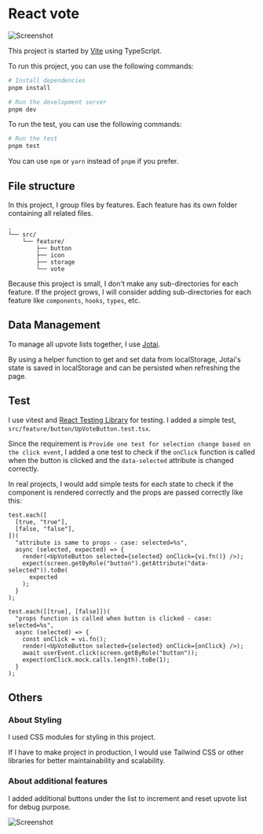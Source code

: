 # React vote

![Screenshot](https://github.com/user-attachments/assets/743297cf-9ad9-402b-a996-09ecc75f317e)

This project is started by [Vite](https://vitejs.dev/) using TypeScript.

To run this project, you can use the following commands:

```bash
# Install dependencies
pnpm install

# Run the development server
pnpm dev

```

To run the test, you can use the following commands:

```bash
# Run the test
pnpm test
```

You can use `npm` or `yarn` instead of `pnpm` if you prefer.

## File structure

In this project, I group files by features. Each feature has its own folder containing all related files.

```
.
└── src/
    └── feature/
        ├── button
        ├── icon
        ├── storage
        └── vote
```

Because this project is small, I don't make any sub-directories for each feature.
If the project grows, I will consider adding sub-directories for each feature like `components`, `hooks`, `types`, etc.


## Data Management

To manage all upvote lists together, I use [Jotai](https://jotai.org/).

By using a helper function to get and set data from localStorage,
Jotai's state is saved in localStorage and can be persisted when refreshing the page.


## Test

I use vitest and [React Testing Library](https://testing-library.com/docs/react-testing-library/intro) for testing.
I added a simple test, `src/feature/button/UpVoteButton.test.tsx`.

Since the requirement is `Provide one test for selection change based on the click event`, I added a one test to check if the `onClick` function is called when the button is clicked and the `data-selected` attribute is changed correctly.

In real projects, I would add simple tests for each state to check if the component is rendered correctly and the props are passed correctly like this:


```tsx
test.each([
  [true, "true"],
  [false, "false"],
])(
  "attribute is same to props - case: selected=%s",
  async (selected, expected) => {
    render(<UpVoteButton selected={selected} onClick={vi.fn()} />);
    expect(screen.getByRole("button").getAttribute("data-selected")).toBe(
      expected
    );
  }
);

test.each([[true], [false]])(
  "props function is called when button is clicked - case: selected=%s",
  async (selected) => {
    const onClick = vi.fn();
    render(<UpVoteButton selected={selected} onClick={onClick} />);
    await userEvent.click(screen.getByRole("button"));
    expect(onClick.mock.calls.length).toBe(1);
  }
);
```

## Others

### About Styling

I used CSS modules for styling in this project.

If I have to make project in production, I would use Tailwind CSS or other libraries for better maintainability and scalability.

### About additional features

I added additional buttons under the list to increment and reset upvote list for debug purpose.

![Screenshot](https://github.com/user-attachments/assets/4751f03c-525d-4e4e-8736-abf317520f86)
